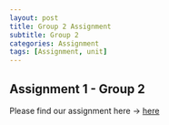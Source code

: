 ```yaml
---
layout: post
title: Group 2 Assignment
subtitle: Group 2
categories: Assignment
tags: [Assignment, unit]
---
```


## Assignment 1 - Group 2



[docs]: https://sudeshnaidoo.github.io/assets/pdf/2024-04-12FinalAssignment1-Group2.pdf
Please find our assignment here -> [here][docs]
